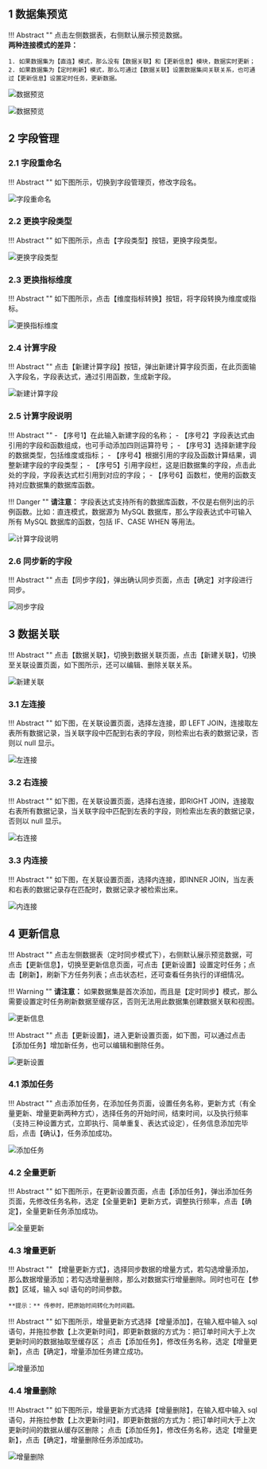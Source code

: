 ## 1 数据集预览!!! Abstract ""    点击左侧数据表，右侧默认展示预览数据。      **两种连接模式的差异：**      1. 如果数据集为【直连】模式，那么没有【数据关联】和【更新信息】模块，数据实时更新；      2. 如果数据集为【定时刷新】模式，那么可通过【数据关联】设置数据集间关联关系，也可通过【更新信息】设置定时任务，更新数据。 ![数据预览](../img/dataset_configuration/数据预览-直连.png)![数据预览](../img/dataset_configuration/数据预览-定时刷新.png)## 2 字段管理### 2.1 字段重命名!!! Abstract ""    如下图所示，切换到字段管理页，修改字段名。![字段重命名](../img/dataset_configuration/字段重命名.png)### 2.2 更换字段类型!!! Abstract ""    如下图所示，点击【字段类型】按钮，更换字段类型。![更换字段类型](../img/dataset_configuration/更换字段类型.png)### 2.3 更换指标维度!!! Abstract ""    如下图所示，点击【维度指标转换】按钮，将字段转换为维度或指标。![更换指标维度](../img/dataset_configuration/更换指标维度.png)### 2.4 计算字段!!! Abstract ""    点击【新建计算字段】按钮，弹出新建计算字段页面，在此页面输入字段名，字段表达式，通过引用函数，生成新字段。![新建计算字段](../img/dataset_configuration/新建计算字段.png)### 2.5 计算字段说明    !!! Abstract ""    - 【序号1】在此输入新建字段的名称；    - 【序号2】字段表达式由引用的字段和函数组成，也可手动添加四则运算符号；    - 【序号3】选择新建字段的数据类型，包括维度或指标；    - 【序号4】根据引用的字段及函数计算结果，调整新建字段的字段类型；    - 【序号5】引用字段栏，这是旧数据集的字段，点击此处的字段，字段表达式栏引用到对应的字段；    - 【序号6】函数栏，使用的函数支持对应数据集的数据库函数。!!! Danger ""    **请注意：** 字段表达式支持所有的数据库函数，不仅是右侧列出的示例函数。比如：直连模式，数据源为 MySQL 数据库，那么字段表达式中可输入所有 MySQL 数据库的函数，包括 IF、CASE WHEN 等用法。![计算字段说明](../img/dataset_configuration/计算字段说明.png)### 2.6 同步新的字段    !!! Abstract ""    点击【同步字段】，弹出确认同步页面，点击【确定】对字段进行同步。![同步字段](../img/dataset_configuration/同步字段.png)## 3 数据关联!!! Abstract ""    点击【数据关联】，切换到数据关联页面，点击【新建关联】，切换至关联设置页面，如下图所示，还可以编辑、删除关联关系。![新建关联](../img/dataset_configuration/新建关联.png) ### 3.1 左连接!!! Abstract ""    如下图，在关联设置页面，选择左连接，即 LEFT JOIN，连接取左表所有数据记录，当关联字段中匹配到右表的字段，则检索出右表的数据记录，否则以 null 显示。![左连接](../img/dataset_configuration/左连接.png)### 3.2 右连接!!! Abstract ""    如下图，在关联设置页面，选择右连接，即RIGHT JOIN，连接取右表所有数据记录，当关联字段中匹配到左表的字段，则检索出左表的数据记录，否则以 null 显示。![右连接](../img/dataset_configuration/右连接.png)### 3.3 内连接!!! Abstract ""    如下图，在关联设置页面，选择内连接，即INNER JOIN，当左表和右表的数据记录存在匹配时，数据记录才被检索出来。![内连接](../img/dataset_configuration/内连接.png)## 4 更新信息!!! Abstract ""    点击左侧数据表（定时同步模式下），右侧默认展示预览数据，可点击【更新信息】，切换至更新信息页面，可点击【更新设置】设置定时任务；点击【刷新】，刷新下方任务列表；点击状态栏，还可查看任务执行的详细情况。!!! Warning ""    **请注意：** 如果数据集是首次添加，而且是【定时同步】模式，那么需要设置定时任务刷新数据至缓存区，否则无法用此数据集创建数据关联和视图。![更新信息](../img/dataset_configuration/更新信息.png)!!! Abstract ""    点击【更新设置】，进入更新设置页面，如下图，可以通过点击【添加任务】增加新任务，也可以编辑和删除任务。![更新设置](../img/dataset_configuration/更新设置.png)### 4.1 添加任务!!! Abstract ""    点击添加任务，在添加任务页面，设置任务名称，更新方式（有全量更新、增量更新两种方式），选择任务的开始时间，结束时间，以及执行频率（支持三种设置方式，立即执行、简单重复、表达式设定），任务信息添加完毕后，点击【确认】，任务添加成功。![添加任务](../img/dataset_configuration/添加任务.png)### 4.2 全量更新!!! Abstract ""    如下图所示，在更新设置页面，点击【添加任务】，弹出添加任务页面，先修改任务名称，选定【全量更新】更新方式，调整执行频率，点击【确定】，全量更新任务添加成功。![全量更新](../img/dataset_configuration/全量更新.png)### 4.3 增量更新!!! Abstract ""    【增量更新方式】，选择同步数据的增量方式，若勾选增量添加，那么数据增量添加；若勾选增量删除，那么对数据实行增量删除。同时也可在【参数】区域，输入 sql 语句的时间参数。          **提示：** 传参时，把原始时间转化为时间戳。!!! Abstract ""     如下图所示，增量更新方式选择【增量添加】，在输入框中输入 sql 语句，并拖拉参数【上次更新时间】，即更新数据的方式为：把订单时间大于上次更新时间的数据抽取至缓存区；    点击【添加任务】，修改任务名称，选定【增量更新】，点击【确定】，增量添加任务建立成功。![增量添加](../img/dataset_configuration/增量添加.png)### 4.4 增量删除!!! Abstract ""    如下图所示，增量更新方式选择【增量删除】，在输入框中输入 sql 语句，并拖拉参数【上次更新时间】，即更新数据的方式为：把订单时间大于上次更新时间的数据从缓存区删除；    点击【添加任务】，修改任务名称，选定【增量更新】，点击【确定】，增量删除任务添加成功。![增量删除](../img/dataset_configuration/增量删除.png)